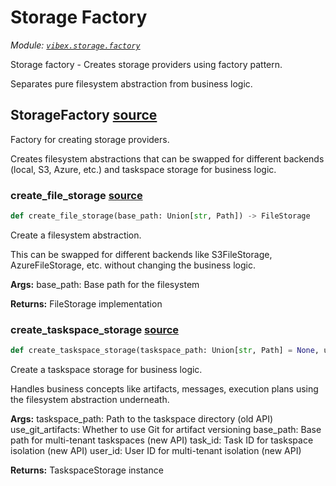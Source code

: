 # Storage Factory

_Module: [`vibex.storage.factory`](https://github.com/dustland/vibex/blob/main/src/vibex/storage/factory.py)_

Storage factory - Creates storage providers using factory pattern.

Separates pure filesystem abstraction from business logic.

## StorageFactory <a href="https://github.com/dustland/vibex/blob/main/src/vibex/storage/factory.py#L18" class="source-link" title="View source code">source</a>

Factory for creating storage providers.

Creates filesystem abstractions that can be swapped for different backends
(local, S3, Azure, etc.) and taskspace storage for business logic.

### create_file_storage <a href="https://github.com/dustland/vibex/blob/main/src/vibex/storage/factory.py#L27" class="source-link" title="View source code">source</a>

```python
def create_file_storage(base_path: Union[str, Path]) -> FileStorage
```

Create a filesystem abstraction.

This can be swapped for different backends like S3FileStorage,
AzureFileStorage, etc. without changing the business logic.

**Args:**
base_path: Base path for the filesystem

**Returns:**
FileStorage implementation

### create_taskspace_storage <a href="https://github.com/dustland/vibex/blob/main/src/vibex/storage/factory.py#L48" class="source-link" title="View source code">source</a>

```python
def create_taskspace_storage(taskspace_path: Union[str, Path] = None, use_git_artifacts: bool = True, base_path: Union[str, Path] = None, task_id: str = None, user_id: str = None) -> TaskspaceStorage
```

Create a taskspace storage for business logic.

Handles business concepts like artifacts, messages, execution plans
using the filesystem abstraction underneath.

**Args:**
taskspace_path: Path to the taskspace directory (old API)
use_git_artifacts: Whether to use Git for artifact versioning
base_path: Base path for multi-tenant taskspaces (new API)
task_id: Task ID for taskspace isolation (new API)
user_id: User ID for multi-tenant isolation (new API)

**Returns:**
TaskspaceStorage instance

